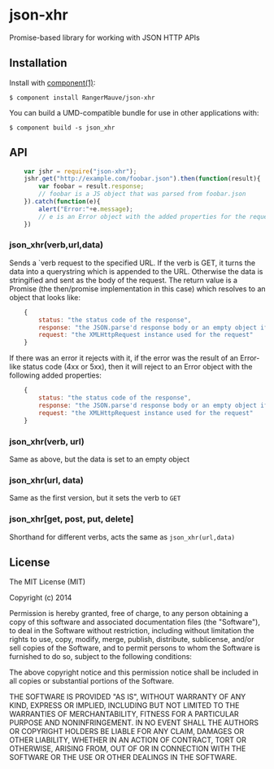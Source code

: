 
# json-xhr

  Promise-based library for working with JSON HTTP APIs

## Installation

  Install with [component(1)](http://component.io):

    $ component install RangerMauve/json-xhr

  You can build a UMD-compatible bundle for use in other applications with:

    $ component build -s json_xhr

## API

``` javascript
    var jshr = require("json-xhr");
    jshr.get("http://example.com/foobar.json").then(function(result){
        var foobar = result.response;
        // foobar is a JS object that was parsed from foobar.json
    }).catch(function(e){
        alert("Error:"+e.message);
        // e is an Error object with the added properties for the request/reponse data and status
    })
```

### json_xhr(verb,url,data)

Sends a `verb request to the specified URL.
If the verb is GET, it turns the data into a querystring which is appended to the URL.
Otherwise the data is stringified and sent as the body of the request.
The return value is a Promise (the then/promise implementation in this case) which resolves to an object that looks like:
``` javascript
    {
        status: "the status code of the response",
        response: "the JSON.parse'd response body or an empty object if there was no body",
        request: "the XMLHttpRequest instance used for the request"
    }
```

If there was an error it rejects with it, if the error was the result of an Error-like status code (4xx or 5xx),
then it will reject to an Error object with the following added properties:
``` javascript
    {
        status: "the status code of the response",
        response: "the JSON.parse'd response body or an empty object if there was no body",
        request: "the XMLHttpRequest instance used for the request"
    }
```

### json_xhr(verb, url)

Same as above, but the data is set to an empty object

### json_xhr(url, data)

Same as the first version, but it sets the verb to `GET`

### json_xhr[get, post, put, delete]

Shorthand for different verbs, acts the same as `json_xhr(url,data)`

## License

  The MIT License (MIT)

  Copyright (c) 2014 <copyright holders>

  Permission is hereby granted, free of charge, to any person obtaining a copy
  of this software and associated documentation files (the "Software"), to deal
  in the Software without restriction, including without limitation the rights
  to use, copy, modify, merge, publish, distribute, sublicense, and/or sell
  copies of the Software, and to permit persons to whom the Software is
  furnished to do so, subject to the following conditions:

  The above copyright notice and this permission notice shall be included in
  all copies or substantial portions of the Software.

  THE SOFTWARE IS PROVIDED "AS IS", WITHOUT WARRANTY OF ANY KIND, EXPRESS OR
  IMPLIED, INCLUDING BUT NOT LIMITED TO THE WARRANTIES OF MERCHANTABILITY,
  FITNESS FOR A PARTICULAR PURPOSE AND NONINFRINGEMENT. IN NO EVENT SHALL THE
  AUTHORS OR COPYRIGHT HOLDERS BE LIABLE FOR ANY CLAIM, DAMAGES OR OTHER
  LIABILITY, WHETHER IN AN ACTION OF CONTRACT, TORT OR OTHERWISE, ARISING FROM,
  OUT OF OR IN CONNECTION WITH THE SOFTWARE OR THE USE OR OTHER DEALINGS IN
  THE SOFTWARE.
